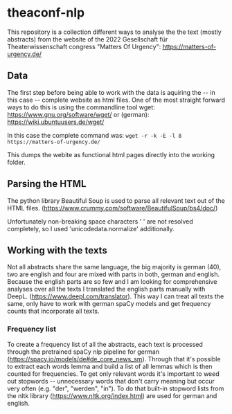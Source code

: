 # theaconf-nlp

This repository is a collection different ways to analyse the the text (mostly abstracts) from the website of the 2022 Gesellschaft für Theaterwissenschaft congress "Matters Of Urgency": https://matters-of-urgency.de/

## Data

The first step before being able to work with the data is aquiring the -- in this case -- complete website as html files. One of the most straight forward ways to do this is using the commandline tool wget: https://www.gnu.org/software/wget/ or (german): https://wiki.ubuntuusers.de/wget/

In this case the complete command was: `wget -r -k -E -l 8 https://matters-of-urgency.de/`

This dumps the webite as functional html pages directly into the working folder.

## Parsing the HTML

The python library Beautiful Soup is used to parse all relevant text out of the HTML files. (https://www.crummy.com/software/BeautifulSoup/bs4/doc/)

Unfortunately non-breaking space characters '&nbsp;' are not resolved completely, so I used 'unicodedata.normalize' additionally.

## Working with the texts

Not all abstracts share the same language, the big majority is german (40), two are english and four are mixed with parts in both, german and english. Because the english parts are so few and I am looking for comprehensive analyses over all the texts I translated the english parts manually with DeepL. (https://www.deepl.com/translator). This way I can treat all texts the same, only have to work with german spaCy models and get frequency counts that incorporate all texts.

### Frequency list

To create a frequency list of all the abstracts, each text is processed through the pretrained spaCy nlp pipeline for german (https://spacy.io/models/de#de_core_news_sm). Through that it's possible to extract each words lemma and build a list of all lemmas which is then counted for frequencies. To get only relevant words it's important to weed out stopwords -- unnecessary words that don't carry meaning but occur very often (e.g. "der", "werden", "in"). To do that built-in stopword lists from the nltk library (https://www.nltk.org/index.html) are used for german and english. 
